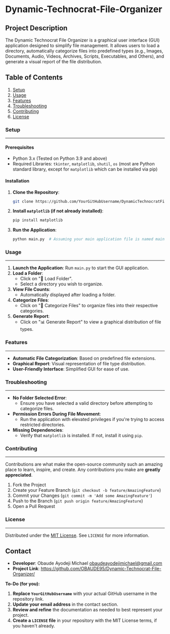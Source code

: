 # Dynamic-Technocrat-File-Organizer

**Project Description**
------------------------

The Dynamic Technocrat File Organizer is a graphical user interface (GUI) application designed to simplify file management. It allows users to load a directory, automatically categorize files into predefined types (e.g., Images, Documents, Audio, Videos, Archives, Scripts, Executables, and Others), and generate a visual report of the file distribution.

**Table of Contents**
-----------------

1. [Setup](#setup)
2. [Usage](#usage)
3. [Features](#features)
4. [Troubleshooting](#troubleshooting)
5. [Contributing](#contributing)
6. [License](#license)

### Setup
--------

#### Prerequisites

- Python 3.x (Tested on Python 3.9 and above)
- Required Libraries: `tkinter`, `matplotlib`, `shutil`, `os` (most are Python standard library, except for `matplotlib` which can be installed via pip)

#### Installation

1. **Clone the Repository**:
   ```bash
   git clone https://github.com/YourGitHubUsername/DynamicTechnocratFileOrganizer.git
   ```
2. **Install `matplotlib` (if not already installed)**:
   ```bash
   pip install matplotlib
   ```
3. **Run the Application**:
   ```bash
   python main.py  # Assuming your main application file is named main.py
   ```

### Usage
-----

1. **Launch the Application**: Run `main.py` to start the GUI application.
2. **Load a Folder**:
   - Click on "📂 Load Folder".
   - Select a directory you wish to organize.
3. **View File Counts**:
   - Automatically displayed after loading a folder.
4. **Categorize Files**:
   - Click on "🔄 Categorize Files" to organize files into their respective categories.
5. **Generate Report**:
   - Click on "📊 Generate Report" to view a graphical distribution of file types.

### Features
----------

- **Automatic File Categorization**: Based on predefined file extensions.
- **Graphical Report**: Visual representation of file type distribution.
- **User-Friendly Interface**: Simplified GUI for ease of use.

### Troubleshooting
-----------------

- **No Folder Selected Error**:
  - Ensure you have selected a valid directory before attempting to categorize files.
- **Permission Errors During File Movement**:
  - Run the application with elevated privileges if you're trying to access restricted directories.
- **Missing Dependencies**:
  - Verify that `matplotlib` is installed. If not, install it using `pip`.

### Contributing
------------

Contributions are what make the open-source community such an amazing place to learn, inspire, and create. Any contributions you make are **greatly appreciated**.

1. Fork the Project
2. Create your Feature Branch (`git checkout -b feature/AmazingFeature`)
3. Commit your Changes (`git commit -m 'Add some AmazingFeature'`)
4. Push to the Branch (`git push origin feature/AmazingFeature`)
5. Open a Pull Request

### License
-------

Distributed under the [MIT License](https://opensource.org/licenses/MIT). See `LICENSE` for more information.

**Contact**
------------

- **Developer**: Obaude Ayodeji Michael obaudeayodejimichael@gmail.com 
- **Project Link**: https://github.com/OBAUDE95/Dynamic-Technocrat-File-Organizer/


**To-Do (for you):**

1. **Replace `YourGitHubUsername`** with your actual GitHub username in the repository link.
2. **Update your email address** in the contact section.
3. **Review and refine** the documentation as needed to best represent your project.
4. **Create a `LICENSE` file** in your repository with the MIT License terms, if you haven't already.
